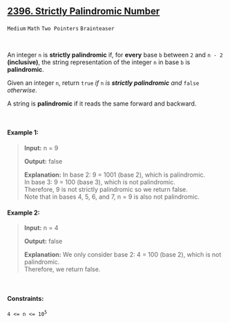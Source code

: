 ## [2396. Strictly Palindromic Number](https://leetcode.com/problems/strictly-palindromic-number)

<code>Medium</code> <code>Math</code> <code>Two Pointers</code> <code>Brainteaser</code>

<br>

An integer <code>n</code> is __strictly palindromic__ if, for __every__ base <code>b</code> between <code>2</code> and <code>n - 2</code> __(inclusive)__, the string representation of the integer <code>n</code> in base <code>b</code> is __palindromic__.

Given an integer <code>n</code>, return <code>true</code> *if* <code>n</code> *is __strictly palindromic__ and* <code>false</code> *otherwise*.

A string is __palindromic__ if it reads the same forward and backward.

<br>

#### Example 1:

> __Input:__ n = 9
> 
> __Output:__ false
> 
> __Explanation:__ In base 2: 9 = 1001 (base 2), which is palindromic.  
> In base 3: 9 = 100 (base 3), which is not palindromic.  
> Therefore, 9 is not strictly palindromic so we return false.  
> Note that in bases 4, 5, 6, and 7, n = 9 is also not palindromic.  

#### Example 2:

> __Input:__ n = 4
> 
> __Output:__ false
> 
> __Explanation:__ We only consider base 2: 4 = 100 (base 2), which is not palindromic.  
> Therefore, we return false.  

<br>

#### Constraints:

<code>4 <= n <= 10<sup>5</sup></code>
